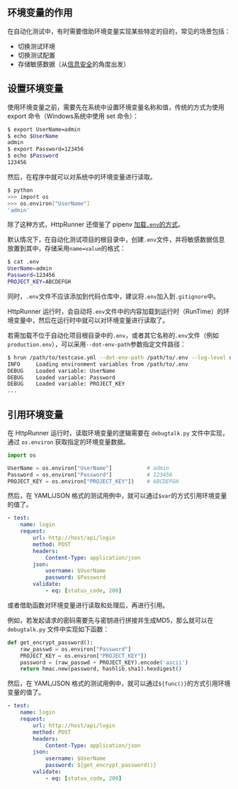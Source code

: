 
## 环境变量的作用

在自动化测试中，有时需要借助环境变量实现某些特定的目的，常见的场景包括：

- 切换测试环境
- 切换测试配置
- 存储敏感数据（从[信息安全](/advanced/security/)的角度出发）

## 设置环境变量

使用环境变量之前，需要先在系统中设置环境变量名称和值，传统的方式为使用 export 命令（Windows系统中使用 set 命令）：

```bash
$ export UserName=admin
$ echo $UserName
admin
$ export Password=123456
$ echo $Password
123456
```

然后，在程序中就可以对系统中的环境变量进行读取。

```bash
$ python
>>> import os
>>> os.environ["UserName"]
'admin'
```

除了这种方式，HttpRunner 还借鉴了 pipenv [加载`.env`的方式][pipenv_load_env]。

默认情况下，在自动化测试项目的根目录中，创建`.env`文件，并将敏感数据信息放置到其中，存储采用`name=value`的格式：

```bash
$ cat .env
UserName=admin
Password=123456
PROJECT_KEY=ABCDEFGH
```

同时，`.env`文件不应该添加到代码仓库中，建议将`.env`加入到`.gitignore`中。

HttpRunner 运行时，会自动将`.env`文件中的内容加载到运行时（RunTime）的环境变量中，然后在运行时中就可以对环境变量进行读取了。

若需加载不位于自动化项目根目录中的`.env`，或者其它名称的`.env`文件（例如`production.env`），可以采用`--dot-env-path`参数指定文件路径：

```bash
$ hrun /path/to/testcase.yml --dot-env-path /path/to/.env --log-level debug
INFO     Loading environment variables from /path/to/.env
DEBUG    Loaded variable: UserName
DEBUG    Loaded variable: Password
DEBUG    Loaded variable: PROJECT_KEY
...
```

## 引用环境变量

在 HttpRunner 运行时，读取环境变量的逻辑需要在 `debugtalk.py` 文件中实现，通过 `os.environ` 获取指定的环境变量数据。

```python
import os

UserName = os.environ["UserName"]           # admin
Password = os.environ["Password"]           # 123456
PROJECT_KEY = os.environ["PROJECT_KEY"])    # ABCDEFGH
```

然后，在 YAML/JSON 格式的测试用例中，就可以通过`$var`的方式引用环境变量的值了。

```yaml
- test:
    name: login
    request:
        url: http://host/api/login
        method: POST
        headers:
            Content-Type: application/json
        json:
            username: $UserName
            password: $Password
        validate:
            - eq: [status_code, 200]
```

或者借助函数对环境变量进行读取和处理后，再进行引用。

例如，若发起请求的密码需要先与密钥进行拼接并生成MD5，那么就可以在 `debugtalk.py` 文件中实现如下函数：

```python
def get_encrypt_password():
    raw_passwd = os.environ["Password"]
    PROJECT_KEY = os.environ["PROJECT_KEY"])
    password = (raw_passwd + PROJECT_KEY).encode('ascii')
    return hmac.new(password, hashlib.sha1).hexdigest()
```

然后，在 YAML/JSON 格式的测试用例中，就可以通过`${func()}`的方式引用环境变量的值了。

```yaml
- test:
    name: login
    request:
        url: http://host/api/login
        method: POST
        headers:
            Content-Type: application/json
        json:
            username: $UserName
            password: ${get_encrypt_password()}
        validate:
            - eq: [status_code, 200]
```

[pipenv_load_env]: https://docs.pipenv.org/advanced/#automatic-loading-of-env
